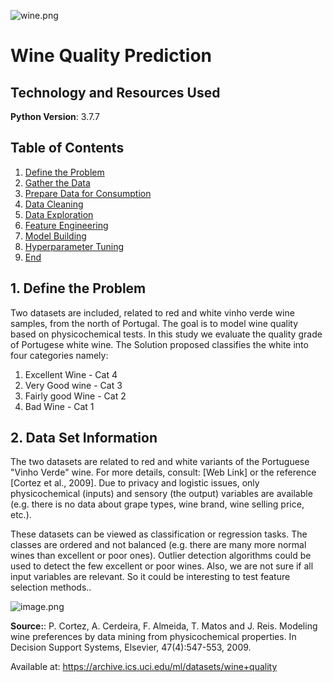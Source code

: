 ![wine.png](attachment:wine.png)

# Wine Quality Prediction

## Technology and Resources Used

**Python Version**: 3.7.7

## Table of Contents
1) [Define the Problem](#1.-Define-the-Problem)<br>
2) [Gather the Data](#2.-Data-Set-Information)<br>
3) [Prepare Data for Consumption](#3.-Prepare-Data-for-Consumption)<br>
4) [Data Cleaning](#4.-Data-Cleaning)<br>
5) [Data Exploration](#5.-Data-Exploration)<br>
6) [Feature Engineering](#6.-Feature-Engineering)<br>
7) [Model Building](#7.-Model-Building)<br>
8) [Hyperparameter Tuning](#8.-More-Hyperparameter-Tuning)<br>
9) [End](#END)<br>

## 1. Define the Problem
Two datasets are included, related to red and white vinho verde wine samples, from the north of Portugal. The goal is to model wine quality based on physicochemical tests. In this study we evaluate the quality grade of Portugese white wine.
The Solution proposed classifies the white into four categories namely:
1. Excellent Wine - Cat 4
2. Very Good wine - Cat 3
3. Fairly good Wine - Cat 2
4. Bad Wine - Cat 1

## 2. Data Set Information
The two datasets are related to red and white variants of the Portuguese "Vinho Verde" wine. For more details, consult: [Web Link] or the reference [Cortez et al., 2009]. Due to privacy and logistic issues, only physicochemical (inputs) and sensory (the output) variables are available (e.g. there is no data about grape types, wine brand, wine selling price, etc.).

These datasets can be viewed as classification or regression tasks. The classes are ordered and not balanced (e.g. there are many more normal wines than excellent or poor ones). Outlier detection algorithms could be used to detect the few excellent or poor wines. Also, we are not sure if all input variables are relevant. So it could be interesting to test feature selection methods..

![image.png](attachment:image.png)

**Source:**: P. Cortez, A. Cerdeira, F. Almeida, T. Matos and J. Reis. Modeling wine preferences by data mining from physicochemical properties.
In Decision Support Systems, Elsevier, 47(4):547-553, 2009.

Available at: https://archive.ics.uci.edu/ml/datasets/wine+quality
